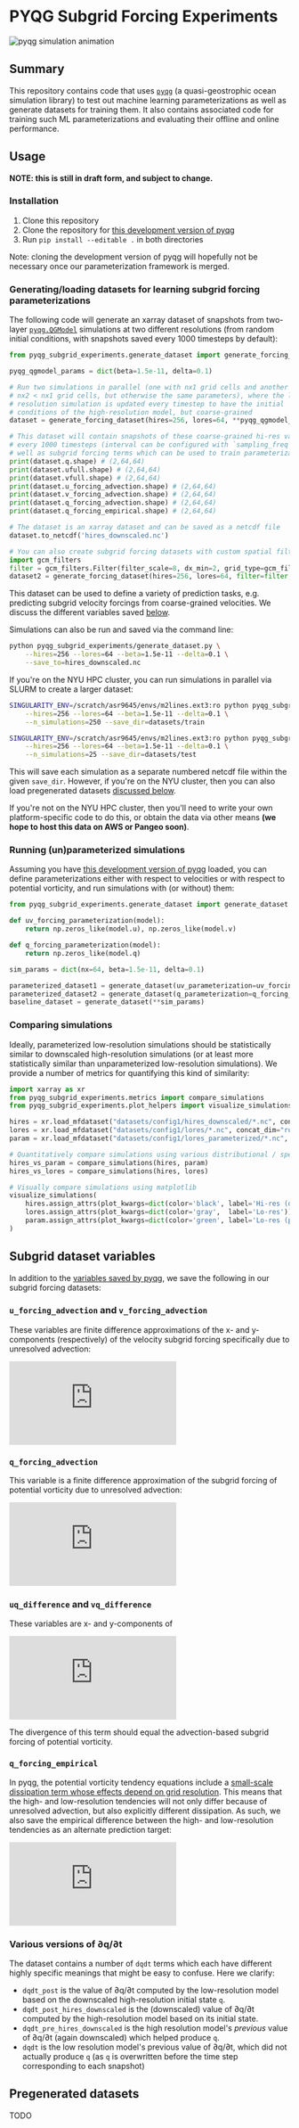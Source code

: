 # PYQG Subgrid Forcing Experiments

![pyqg simulation animation](./eddy.gif)

## Summary

This repository contains code that uses [`pyqg`](https://pyqg.readthedocs.io/en/latest/) (a quasi-geostrophic ocean simulation library) to test out machine learning parameterizations as well as generate datasets for training them. It also contains associated code for training such ML parameterizations and evaluating their offline and online performance.

## Usage

**NOTE: this is still in draft form, and subject to change.**

### Installation

1. Clone this repository
1. Clone the repository for [this development version of pyqg](https://github.com/asross/pyqg)
1. Run `pip install --editable .` in both directories

Note: cloning the development version of pyqg will hopefully not be necessary
once our parameterization framework is merged.

### Generating/loading datasets for learning subgrid forcing parameterizations

The following code will generate an xarray dataset of snapshots from two-layer [`pyqg.QGModel`](https://pyqg.readthedocs.io/en/latest/equations/notation_twolayer_model.html) simulations at two different resolutions (from random initial conditions, with snapshots saved every 1000 timesteps by default):

```python
from pyqg_subgrid_experiments.generate_dataset import generate_forcing_dataset

pyqg_qgmodel_params = dict(beta=1.5e-11, delta=0.1)

# Run two simulations in parallel (one with nx1 grid cells and another with
# nx2 < nx1 grid cells, but otherwise the same parameters), where the lower
# resolution simulation is updated every timestep to have the initial
# conditions of the high-resolution model, but coarse-grained
dataset = generate_forcing_dataset(hires=256, lores=64, **pyqg_qgmodel_params)

# This dataset will contain snapshots of these coarse-grained hi-res variables
# every 1000 timesteps (interval can be configured with `sampling_freq`), as
# well as subgrid forcing terms which can be used to train parameterizations
print(dataset.q.shape) # (2,64,64)
print(dataset.ufull.shape) # (2,64,64)
print(dataset.vfull.shape) # (2,64,64)
print(dataset.u_forcing_advection.shape) # (2,64,64)
print(dataset.v_forcing_advection.shape) # (2,64,64)
print(dataset.q_forcing_advection.shape) # (2,64,64)
print(dataset.q_forcing_empirical.shape) # (2,64,64)

# The dataset is an xarray dataset and can be saved as a netcdf file 
dataset.to_netcdf('hires_downscaled.nc')

# You can also create subgrid forcing datasets with custom spatial filters
import gcm_filters
filter = gcm_filters.Filter(filter_scale=8, dx_min=2, grid_type=gcm_filters.GridType.REGULAR)
dataset2 = generate_forcing_dataset(hires=256, lores=64, filter=filter, **pyqg_qgmodel_params)
```

This dataset can be used to define a variety of prediction tasks, e.g. predicting subgrid velocity forcings from coarse-grained velocities. We discuss the different variables saved [below](#subgrid-dataset-variables).

Simulations can also be run and saved via the command line:

```bash
python pyqg_subgrid_experiments/generate_dataset.py \
    --hires=256 --lores=64 --beta=1.5e-11 --delta=0.1 \
    --save_to=hires_downscaled.nc 
```

If you're on the NYU HPC cluster, you can run simulations in parallel via SLURM
to create a larger dataset:

```bash
SINGULARITY_ENV=/scratch/asr9645/envs/m2lines.ext3:ro python pyqg_subgrid_experiments/generate_dataset.py \
    --hires=256 --lores=64 --beta=1.5e-11 --delta=0.1 \
    --n_simulations=250 --save_dir=datasets/train

SINGULARITY_ENV=/scratch/asr9645/envs/m2lines.ext3:ro python pyqg_subgrid_experiments/generate_dataset.py \
    --hires=256 --lores=64 --beta=1.5e-11 --delta=0.1 \
    --n_simulations=25 --save_dir=datasets/test
```

This will save each simulation as a separate numbered netcdf file within the
given `save_dir`. However, if you're on the NYU cluster, then you can also load
pregenerated datasets [discussed below](#pregenerated-datasets).

If you're not on the NYU HPC cluster, then you'll need to write your own
platform-specific code to do this, or obtain the data via other means **(we hope
to host this data on AWS or Pangeo soon)**.

### Running (un)parameterized simulations

Assuming you have [this development version of pyqg](https://github.com/asross/pyqg) loaded, you can define parameterizations either with respect to velocities or with respect to potential vorticity, and run simulations with (or without) them:

```python
from pyqg_subgrid_experiments.generate_dataset import generate_dataset

def uv_forcing_parameterization(model):
    return np.zeros_like(model.u), np.zeros_like(model.v)

def q_forcing_parameterization(model):
    return np.zeros_like(model.q)

sim_params = dict(nx=64, beta=1.5e-11, delta=0.1)

parameterized_dataset1 = generate_dataset(uv_parameterization=uv_forcing_parameterization, **sim_params)
parameterized_dataset2 = generate_dataset(q_parameterization=q_forcing_parameterization, **sim_params)
baseline_dataset = generate_dataset(**sim_params)
```

### Comparing simulations

Ideally, parameterized low-resolution simulations should be statistically similar to downscaled high-resolution simulations (or at least more statistically similar than unparameterized low-resolution simulations). We provide a number of metrics for quantifying this kind of similarity:

```python
import xarray as xr
from pyqg_subgrid_experiments.metrics import compare_simulations
from pyqg_subgrid_experiments.plot_helpers import visualize_simulations

hires = xr.load_mfdataset("datasets/config1/hires_downscaled/*.nc", concat_dim="run", combine="nested")
lores = xr.load_mfdataset("datasets/config1/lores/*.nc", concat_dim="run", combine="nested")
param = xr.load_mfdataset("datasets/config1/lores_parameterized/*.nc", concat_dim="run", combine="nested")

# Quantitatively compare simulations using various distributional / spectral distance metrics
hires_vs_param = compare_simulations(hires, param)
hires_vs_lores = compare_simulations(hires, lores)

# Visually compare simulations using matplotlib
visualize_simulations(
    hires.assign_attrs(plot_kwargs=dict(color='black', label='Hi-res (downscaled)')),
    lores.assign_attrs(plot_kwargs=dict(color='gray',  label='Lo-res')),
    param.assign_attrs(plot_kwargs=dict(color='green', label='Lo-res (parameterized')),
)
```

## Subgrid dataset variables

In addition to the [variables saved by pyqg](https://github.com/asross/pyqg/blob/master/pyqg/xarray_output.py), we save the following in our subgrid forcing datasets:

### `u_forcing_advection` and `v_forcing_advection`

These variables are finite difference approximations of the x- and y-components (respectively) of the velocity subgrid forcing specifically due to unresolved advection:

![img](https://latex.codecogs.com/gif.latex?%28%5Coverline%7B%5Cmathbf%7Bu%7D%7D%20%5Ccdot%20%5Cnabla%29%5Coverline%7B%5Cmathbf%7Bu%7D%7D%20-%20%5Coverline%7B%28%5Cmathbf%7Bu%7D%20%5Ccdot%20%5Cnabla%29%5Cmathbf%7Bu%7D%7D)

### `q_forcing_advection`

This variable is a finite difference approximation of the subgrid forcing of potential vorticity due to unresolved advection:

![img](https://latex.codecogs.com/gif.latex?%28%5Coverline%7B%5Cmathbf%7Bu%7D%7D%20%5Ccdot%20%5Cnabla%29%5Coverline%7Bq%7D%20-%20%5Coverline%7B%28%5Cmathbf%7Bu%7D%20%5Ccdot%20%5Cnabla%29q%7D)

### `uq_difference` and `vq_difference`

These variables are x- and y-components of

![img](https://latex.codecogs.com/gif.latex?%5Coverline%7B%5Cmathbf%7Bu%7D%7D%5C%2C%5Coverline%7Bq%7D%20-%20%5Coverline%7B%5Cmathbf%7Bu%7Dq%7D)

The divergence of this term should equal the advection-based subgrid forcing of potential vorticity.

### `q_forcing_empirical`

In pyqg, the potential vorticity tendency equations include a [small-scale dissipation term whose effects depend on grid resolution](https://pyqg.readthedocs.io/en/latest/equations/notation_twolayer_model.html#marching-forward). This means that the high- and low-resolution tendencies will not only differ because of unresolved advection, but also explicitly different dissipation. As such, we also save the empirical difference between the high- and low-resolution tendencies as an alternate prediction target:

![img](https://latex.codecogs.com/gif.latex?%5Coverline%7B%5Cpartial_t%20q%7D%20-%20%5Cpartial_t%20%5Coverline%7Bq%7D)

### Various versions of ∂q/∂t

The dataset contains a number of `dqdt` terms which each have different highly specific meanings that might be easy to confuse. Here we clarify:

- `dqdt_post` is the value of ∂q/∂t computed by the low-resolution model based on the downscaled high-resolution initial state `q`.
- `dqdt_post_hires_downscaled` is the (downscaled) value of ∂q/∂t computed by the high-resolution model based on its initial state.
- `dqdt_pre_hires_downscaled` is the high resolution model's _previous_ value of ∂q/∂t (again downscaled) which helped produce `q`.
- `dqdt` is the low resolution model's previous value of ∂q/∂t, which did not actually produce `q` (as `q` is overwritten before the time step corresponding to each snapshot)

## Pregenerated datasets

TODO
